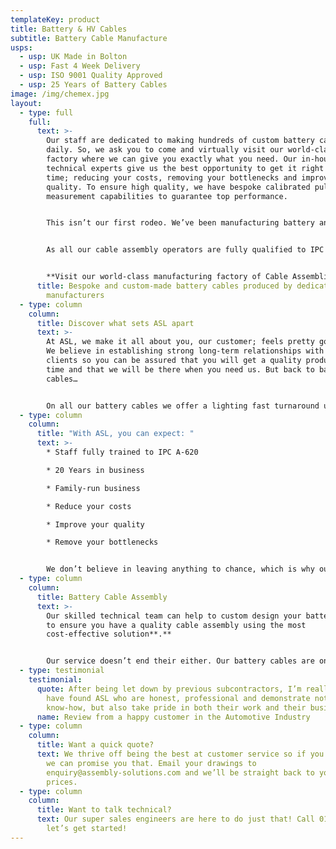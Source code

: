 ```yaml
---
templateKey: product
title: Battery & HV Cables
subtitle: Battery Cable Manufacture
usps:
  - usp: UK Made in Bolton
  - usp: Fast 4 Week Delivery
  - usp: ISO 9001 Quality Approved
  - usp: 25 Years of Battery Cables
image: /img/chemex.jpg
layout:
  - type: full
    full:
      text: >-
        Our staff are dedicated to making hundreds of custom battery cables
        daily. So, we ask you to come and virtually visit our world-class
        factory where we can give you exactly what you need. Our in-house
        technical experts give us the best opportunity to get it right first
        time; reducing your costs, removing your bottlenecks and improving your
        quality. To ensure high quality, we have bespoke calibrated pull-off
        measurement capabilities to guarantee top performance.


        This isn’t our first rodeo. We’ve been manufacturing battery and power cables here in the UK for over 20 years and can provide a wide range of terminations from simple ring terminals to more complex lugs and fittings. But hey, don’t take our word for it, ask one of the engineering companies we manufacture for including, Automotive, Nuclear and Utility Industry.


        As all our cable assembly operators are fully qualified to IPC A-620, you can expect the highest level of quality, alongside the level of service you would expect from a family-run business. 


        **Visit our world-class manufacturing factory of Cable Assemblies.**
      title: Bespoke and custom-made battery cables produced by dedicated UK
        manufacturers
  - type: column
    column:
      title: Discover what sets ASL apart
      text: >-
        At ASL, we make it all about you, our customer; feels pretty good right?
        We believe in establishing strong long-term relationships with our
        clients so you can be assured that you will get a quality product every
        time and that we will be there when you need us. But back to battery
        cables… 


        On all our battery cables we offer a lighting fast turnaround using automatic machines and our speedy in-house operators. All our cable assemblies are made to the finest quality and given a full inspection and test before they’re sent out to you.
  - type: column
    column:
      title: "With ASL, you can expect: "
      text: >-
        * Staff fully trained to IPC A-620

        * 20 Years in business

        * Family-run business

        * Reduce your costs 

        * Improve your quality

        * Remove your bottlenecks


        We don’t believe in leaving anything to chance, which is why our testing equipment has been designed and built by our in-house technical experts. The means that we can deliver your battery cables right the first time.
  - type: column
    column:
      title: Battery Cable Assembly
      text: >-
        Our skilled technical team can help to custom design your battery cable
        to ensure you have a quality cable assembly using the most
        cost-effective solution**.**


        Our service doesn’t end their either. Our battery cables are only a part of the wider picture. As part of our cable assembly range, we also offer Braided Cable, High Voltage Cables and Vehicle Cables.
  - type: testimonial
    testimonial:
      quote: After being let down by previous subcontractors, I’m really pleased to
        have found ASL who are honest, professional and demonstrate not only the
        know-how, but also take pride in both their work and their business.
      name: Review from a happy customer in the Automotive Industry
  - type: column
    column:
      title: Want a quick quote?
      text: We thrive off being the best at customer service so if you want it quick,
        we can promise you that. Email your drawings to
        enquiry@assembly-solutions.com and we’ll be straight back to you with
        prices.
  - type: column
    column:
      title: Want to talk technical?
      text: Our super sales engineers are here to do just that! Call 01204 521999 and
        let’s get started!
---
```

